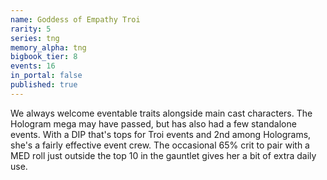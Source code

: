 ```yaml
---
name: Goddess of Empathy Troi
rarity: 5
series: tng
memory_alpha: tng
bigbook_tier: 8
events: 16
in_portal: false
published: true
---
```


We always welcome eventable traits alongside main cast characters. The Hologram mega may have passed, but has also had a few standalone events. With a DIP that's tops for Troi events and 2nd among Holograms, she's a fairly effective event crew. The occasional 65% crit to pair with a MED roll just outside the top 10 in the gauntlet gives her a bit of extra daily use.
